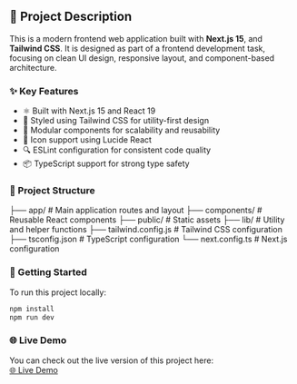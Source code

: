 ## 📝 Project Description

This is a modern frontend web application built with **Next.js 15**, and **Tailwind CSS**. It is designed as part of a frontend development task, focusing on clean UI design, responsive layout, and component-based architecture.

### ✨ Key Features
- ⚛️ Built with Next.js 15 and React 19
- 🎨 Styled using Tailwind CSS for utility-first design
- 🧩 Modular components for scalability and reusability
- 🌙 Icon support using Lucide React
- 🔍 ESLint configuration for consistent code quality
- 📦 TypeScript support for strong type safety

### 📁 Project Structure


├── app/ # Main application routes and layout
├── components/ # Reusable React components
├── public/ # Static assets
├── lib/ # Utility and helper functions
├── tailwind.config.js # Tailwind CSS configuration
├── tsconfig.json # TypeScript configuration
└── next.config.ts # Next.js configuration





### 🚀 Getting Started

To run this project locally:

```bash
npm install
npm run dev


```

### 🌐 Live Demo

You can check out the live version of this project here:  
[🌐 Live Demo](https://frontend-task-9i7i-git-main-fatema-s-projects-2f51146a.vercel.app/)

